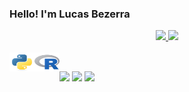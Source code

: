 ### Hello! I'm Lucas Bezerra
<div align="center">
  <a href="https://github.com/lucasmbez">
  <img height="180em" src="https://github-readme-stats.vercel.app/api?username=lucasmbez&show_icons=false&theme=dark&include_all_commits=true&count_private=true"/>
  <img height="180em" src="https://github-readme-stats.vercel.app/api/top-langs/?username=lucasmbez&layout=compact&langs_count=7&theme=dark"/>
</div>
</div>
<div style="display: inline_block"><br>
  <img align="left" alt="lucas-Python" height="30" width="40" src="https://raw.githubusercontent.com/devicons/devicon/master/icons/python/python-original.svg">
  <img align="left" alt="lucas-R" height="30" width="40" src="https://raw.githubusercontent.com/devicons/devicon/master/icons/r/r-original.svg">
</div>
  
  ##
 
<div> 
  <a href="https://www.youtube.com/channel/UCI8jrBNUVUg5piSeiOh901A" target="_blank"><img src="https://img.shields.io/badge/YouTube-FF0000?style=for-the-badge&logo=youtube&logoColor=white" target="_blank"></a>
  <a href = "mailto:lucasmbez@gmail.com"><img src="https://img.shields.io/badge/-Gmail-%23333?style=for-the-badge&logo=gmail&logoColor=white" target="_blank"></a>
  <a href="https://www.linkedin.com/in/lucasmbez" target="_blank"><img src="https://img.shields.io/badge/-LinkedIn-%230077B5?style=for-the-badge&logo=linkedin&logoColor=white" target="_blank"></a> 
</div>
